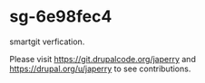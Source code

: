 # sg-6e98fec4
smartgit verfication.

Please visit https://git.drupalcode.org/japerry and https://drupal.org/u/japerry to see contributions.
